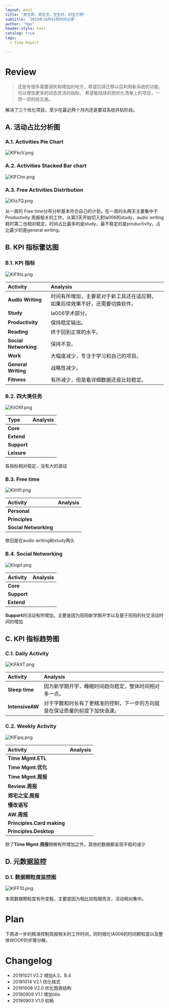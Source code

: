 ```yaml
---
layout: post
title: "原生质，质生空，空生时，时生万物"
subtitle: '2019年10月42周时间记录'
author: "Hao"
header-style: text
catalog: true
tags:
  - Time Report

---
```




# Review 

> 还是有很多需要调优和增加的地方，希望后续迁移以后利用新系统的功能，可以增加更多的动态灵活的指标。
> 希望能陆续的把优化清单上的项目，一项一项的给实施。



解决了三个优化项目，至少在最近两个月内还是要双系统并轨阶段。



## A. 活动占比分析图

### A.1. Activities Pie Chart

![KlFkcV.png](https://s2.ax1x.com/2019/10/21/KlFkcV.png)



### A.2. Activities Stacked Bar chart

![KlFChn.png](https://s2.ax1x.com/2019/10/21/KlFChn.png)

### A.3. Free Activities Distribution

![Kliz7Q.png](https://s2.ax1x.com/2019/10/21/Kliz7Q.png)

从一周的 Free time分布分析基本符合自己的计划，在一周的头两天主要集中于Productivity 周报相关的工作，从第3天开始切入到Ia006的study，audio writing 耗时第二也相对稳定，时间占比最多的是study，最不稳定的是productivity，占比最少的是general writing。

## B. KPI 指标雷达图

### B.1. KPI 指标

![KlF9ts.png](https://s2.ax1x.com/2019/10/21/KlF9ts.png)

| **Activity**          | **Analysis**                                                 |
| :-------------------- | :----------------------------------------------------------- |
| **Audio Writing**     | 时间有所增加，主要是对于新工具还在适应期，如果后续效果不好，还需要切换软件。 |
| **Study**             | Ia006学术部分。                                              |
| **Productivity**      | 保持稳定输出。                                               |
| **Reading**           | 终于回到正常的水平。                                         |
| **Social Networking** | 保持不变。                                                   |
| **Work**              | 大幅度减少，专注于学习和自己的项目。                         |
| **General Writing**   | 战略性减少。                                                 |
| **Fitness**           | 有所减少，但是看详细数据还是比较稳定。                       |

### B.2. 四大类任务 

![KliO6f.png](https://s2.ax1x.com/2019/10/21/KliO6f.png)

| **Type**    | **Analysis** |
| :---------- | :----------- |
| **Core**    |              |
| **Extend**  |              |
| **Support** |              |
| **Leisure** |              |

各指标相对稳定，没有大的波动

### B.3. Free time 

![KliHfI.png](https://s2.ax1x.com/2019/10/21/KliHfI.png)

| **Activity**          | **Analysis** |
| :-------------------- | :----------- |
| **Personal**          |              |
| **Principles**        |              |
| **Social Networking** |              |

依旧是在audio writing和study两头

### B.4. Social Networking 

![Kliqpt.png](https://s2.ax1x.com/2019/10/21/Kliqpt.png)

| **Activity** | **Analysis** |
| :----------- | :----------- |
| **Core**     |              |
| **Support**  |              |
| **Extend**   |              |

**Support**的活动有所增加，主要是因为阳阳新学期开学以及基于阳阳的社交活动时间的增加

## C. KPI 指标趋势图

### C.1. Daily Activity

![KlFAXT.png](https://s2.ax1x.com/2019/10/21/KlFAXT.png)

| **Activity**    | **Analysis**                                                 |
| :-------------- | :----------------------------------------------------------- |
| **Sleep time**  | 因为新学期开学，睡眠时间趋向稳定，整体时间相对多一点。       |
| **IntensiveAW** | 对于字数和时长有了更精准的控制，下一步的方向就是在保证质量的前提下加快语速。 |

### C.2. Weekly Activity

![KlFipq.png](https://s2.ax1x.com/2019/10/21/KlFipq.png)

| **Activity**               | **Analysis** |
| :------------------------- | :----------- |
| **Time Mgmt.ETL**          |              |
| **Time Mgmt.优化**         |              |
| **Time Mgmt.周报**         |              |
| **Review.周报**            |              |
| **郑宅之宝.周报**          |              |
| **慢改语写**               |              |
| **AW.周报**                |              |
| **Principles.Card making** |              |
| **Principles.Desktop**     |              |

除了**Time Mgmt.周报**稍微有所增加之外，其他的数据都呈现平稳的减少

## D. 元数据监控

### D.1. 数据颗粒度监控图

![KlFF10.png](https://s2.ax1x.com/2019/10/21/KlFF10.png)

本周数据颗粒度有所变粗，主要是因为相比较假期而言，活动相对集中。

# Plan

下周进一步的精准控制周报相关的工作时间，同时细化IA006的时间颗粒度以及整体WOOP的步骤分解。

# Changelog

- 20191021 V2.2 增加A.3，B.4
- 20191014 V2.1 优化格式
- 20191008 V2.0 优化图表结构
- 20190909 V1.1 增加title
- 20190903 V1.0 初稿